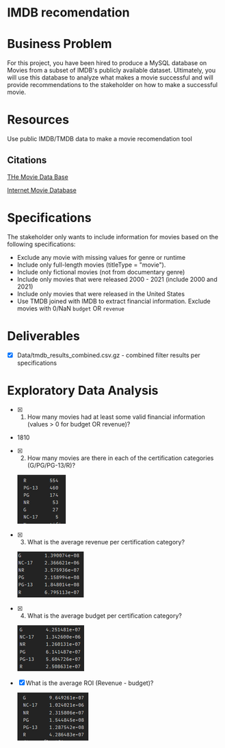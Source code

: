 # IMDB recomendation
# Business Problem
For this project, you have been hired to produce a MySQL database on Movies from a subset of IMDB's publicly available dataset. Ultimately, you will use this database to analyze what makes a movie successful and will provide recommendations to the stakeholder on how to make a successful movie.
 
# Resources 
Use public IMDB/TMDB data to make a movie recomendation tool

## Citations

[THe Movie Data Base](https://www.themoviedb.org)

[Internet Movie Database](https://www.imdb.com/conditions)


# Specifications
The stakeholder only wants to include information for movies based on the following specifications:
- Exclude any movie with missing values for genre or runtime
- Include only full-length movies (titleType = "movie").
- Include only fictional movies (not from documentary genre)
- Include only movies that were released 2000 - 2021 (include 2000 and 2021)
- Include only movies that were released in the United States
- Use TMDB joined with IMDB to extract financial information.  Exclude movies with 0/NaN `budget` OR `revenue`

# Deliverables
- [x] Data/tmdb_results_combined.csv.gz - combined filter results per specifications 

# Exploratory Data Analysis
- [x] 1. How many movies had at least some valid financial information (values > 0 for budget OR revenue)?
 - 1810
- [x] 2. How many movies are there in each of the certification categories (G/PG/PG-13/R)?
  
  ![png](Data/movie_count.png)

- [x] 3. What is the average revenue per certification category?
 
  ![png](Data/mean_revenue.png)
 
- [x] 4. What is the average budget per certification category?

  ![png](Data/mean_budget.png)

- [x] What is the average ROI (Revenue - budget)?
 
  ![png](Data/mean_roi.png)
